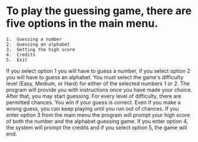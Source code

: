 # To play the guessing game, there are five options in the main menu. 
    1.	Guessing a number
    2.	Guessing an alphabet
    3.	Getting the high score
    4.	Credits 
    5.	Exit 

If you select option 1 you will have to guess a number, if you select option 2 you will have to guess an alphabet. You must select the game's difficulty level (Easy,   Medium, or Hard) for either of the selected numbers 1 or 2. The program will provide you with instructions once you have made your choice. After that, you may start guessing. For every level of difficulty, there are permitted chances. You win if your guess is correct. Even if you make a wrong guess, you can keep playing until you run out of chances. If you enter option 3 from the main menu the program will prompt your high score of both the number and the alphabet guessing game. If you enter option 4, the system will prompt the credits and if you select option 5, the game will end. 
